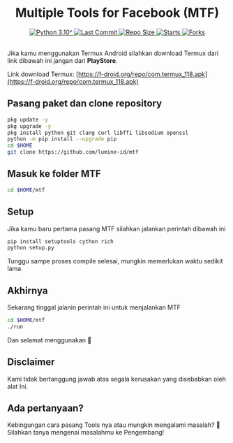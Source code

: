 <h1 align="center"><b>Multiple Tools for Facebook (MTF)</b></h1>

<div align="center">
  <a href="https://github.com/lumine-id">
    <img alt="Python 3.10^" src="https://img.shields.io/badge/Python-3.10^-success.svg"/>
  </a>
  <a href="https://github.com/lumine-id">
    <img alt="Last Commit" src="https://img.shields.io/github/last-commit/lumine-id/mtf.svg"/>
  </a>
   <a href="https://github.com/lumine-id">
    <img alt="Repo Size" src="https://img.shields.io/github/repo-size/lumine-id/mtf.svg"/>
  </a>
  <a href="https://github.com/lumine-id">
    <img alt="Starts" src="https://img.shields.io/github/stars/lumine-id/mtf.svg"/>
  </a>
  <a href="https://github.com/lumine-id">
    <img alt="Forks" src="https://img.shields.io/github/forks/lumine-id/mtf.svg"/>
  </a>
</div>
<br>

Jika kamu menggunakan Termux Android silahkan download Termux dari link dibawah ini jangan dari <b>PlayStore</b>.

Link download Termux: [https://f-droid.org/repo/com.termux_118.apk](https://f-droid.org/repo/com.termux_118.apk)

## Pasang paket dan clone repository
```sh
pkg update -y
pkg upgrade -y
pkg install python git clang curl libffi libsodium openssl
python -m pip install --upgrade pip
cd $HOME
git clone https://github.com/lumine-id/mtf
```

## Masuk ke folder MTF
```sh
cd $HOME/mtf
```

## Setup
Jika kamu baru pertama pasang MTF silahkan jalankan perintah dibawah ini
```sh
pip install setuptools cython rich
python setup.py
```
Tunggu sampe proses compile selesai, mungkin memerlukan waktu sedikit lama.

## Akhirnya
Sekarang tinggal jalanin perintah ini untuk menjalankan MTF
```sh
cd $HOME/mtf
./run
```
Dan selamat menggunakan 🤗

## Disclaimer
Kami tidak bertanggung jawab atas segala kerusakan yang disebabkan oleh alat Ini.

## Ada pertanyaan?
Kebingungan cara pasang Tools nya atau mungkin mengalami masalah? 🤔
Silahkan tanya mengenai masalahmu ke Pengembang!